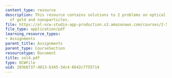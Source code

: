 ```yaml
---
content_type: resource
description: This resource contains solutions to 2 problems on optical properties
  of gold and nanoparticles.
file: https://ol-ocw-studio-app-production.s3.amazonaws.com/courses/2-58j-radiative-transfer-spring-2006/203b6737d013b3453dc46642c7755714_sol4.pdf
file_type: application/pdf
learning_resource_types:
- Assignments
parent_title: Assignments
parent_type: CourseSection
resourcetype: Document
title: sol4.pdf
type: OCWFile
uid: 203b6737-d013-b345-3dc4-6642c7755714
---
```

